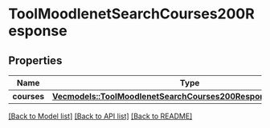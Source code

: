 # ToolMoodlenetSearchCourses200Response

## Properties

Name | Type | Description | Notes
------------ | ------------- | ------------- | -------------
**courses** | [**Vec<models::ToolMoodlenetSearchCourses200ResponseCoursesInner>**](tool_moodlenet_search_courses_200_response_courses_inner.md) |  | 

[[Back to Model list]](../README.md#documentation-for-models) [[Back to API list]](../README.md#documentation-for-api-endpoints) [[Back to README]](../README.md)


